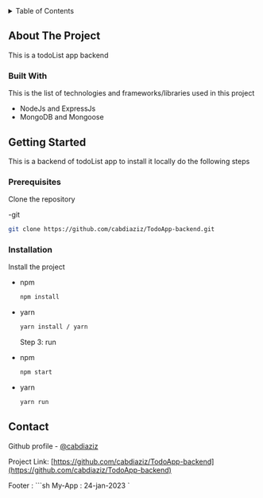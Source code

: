 <!-- TABLE OF CONTENTS -->
<details>
  <summary>Table of Contents</summary>
  <ol>
    <li>
      <a href="#about-the-project">About The Project</a>
      <ul>
        <li><a href="#built-with">Built With</a></li>
      </ul>
    </li>
    <li>
      <a href="#getting-started">Getting Started</a>
      <ul>
        <li><a href="#prerequisites">Prerequisites</a></li>
      </ul>
    </li>
    <li><a href="#contact">Contact</a></li>
  </ol>
</details>

<!-- ABOUT THE PROJECT -->

## About The Project

This is a todoList app backend

### Built With

This is the list of technologies and frameworks/libraries used in this project

- NodeJs and ExpressJs
- MongoDB and Mongoose

<!-- GETTING STARTED -->

## Getting Started

This is a backend of todoList app to install it locally do the following steps

### Prerequisites

Clone the repository

-git

```sh
git clone https://github.com/cabdiaziz/TodoApp-backend.git
```

### Installation

Install the project

- npm

  ```sh
  npm install
  ```

- yarn

  ```sh
  yarn install / yarn
  ```

  Step 3: run

- npm

  ```sh
  npm start
  ```

- yarn
  ```sh
  yarn run
  ```
  <!-- CONTACT -->

## Contact

Github profile - [@cabdiaziz](https://github.com/cabdiaziz)

Project Link: [https://github.com/cabdiaziz/TodoApp-backend](https://github.com/cabdiaziz/TodoApp-backend)

Footer : ```sh
 My-App : 24-jan-2023 
 `
